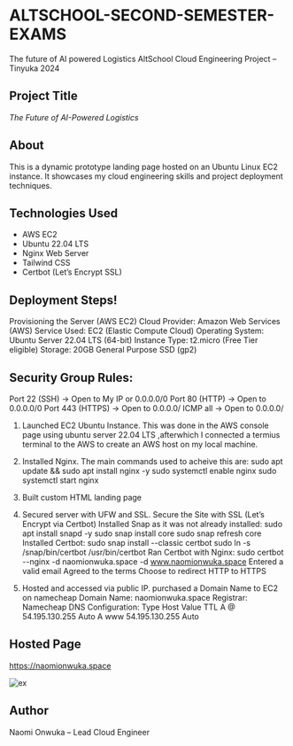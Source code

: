 # ALTSCHOOL-SECOND-SEMESTER-EXAMS
The future of AI powered Logistics
 AltSchool Cloud Engineering Project – Tinyuka 2024

## Project Title
*The Future of AI-Powered Logistics*

## About
This is a dynamic prototype landing page hosted on an Ubuntu Linux EC2 instance. It showcases my cloud engineering skills and project deployment techniques.

## Technologies Used
- AWS EC2
- Ubuntu 22.04 LTS
- Nginx Web Server
- Tailwind CSS
- Certbot (Let’s Encrypt SSL)

## Deployment Steps!
Provisioning the Server (AWS EC2)
Cloud Provider: Amazon Web Services (AWS)
Service Used: EC2 (Elastic Compute Cloud)
Operating System: Ubuntu Server 22.04 LTS (64-bit)
Instance Type: t2.micro (Free Tier eligible)
Storage: 20GB General Purpose SSD (gp2)

## Security Group Rules:

Port 22 (SSH) → Open to My IP or 0.0.0.0/0
Port 80 (HTTP) → Open to 0.0.0.0/0
Port 443 (HTTPS) → Open to 0.0.0.0/
ICMP all         → Open to 0.0.0.0/

1. Launched EC2 Ubuntu Instance.
   This was done in the AWS console page using ubuntu server 22.04 LTS ,afterwhich I connected a termius terminal to the AWS to create an AWS host on my local machine.
2. Installed Nginx.
   The main commands used to acheive this  are:
   sudo apt update && sudo apt install nginx -y
   sudo systemctl enable nginx
   sudo systemctl start nginx
   
3. Built custom HTML landing page
   
4. Secured server with UFW and SSL.
   Secure the Site with SSL (Let’s Encrypt via Certbot)
   Installed Snap as it was  not already installed:
     sudo apt install snapd -y
     sudo snap install core
     sudo snap refresh core
   Installed Certbot:
     sudo snap install --classic certbot
     sudo ln -s /snap/bin/certbot /usr/bin/certbot
  Ran Certbot with Nginx:
     sudo certbot --nginx -d naomionwuka.space -d www.naomionwuka.space
     Entered a valid email
     Agreed to the terms
    Choose to redirect HTTP to HTTPS
5. Hosted and accessed via public IP.
    purchased a Domain Name to EC2 on namecheap
    Domain Name: naomionwuka.space
    Registrar: Namecheap
    DNS Configuration:
    Type	Host	Value	TTL
     A	@	54.195.130.255	Auto
     A	www	54.195.130.255	Auto


## Hosted Page
https://naomionwuka.space 

![ex](https://github.com/user-attachments/assets/a14f44db-0001-410d-8d18-6991657f1b26)



## Author
Naomi Onwuka – Lead Cloud Engineer
